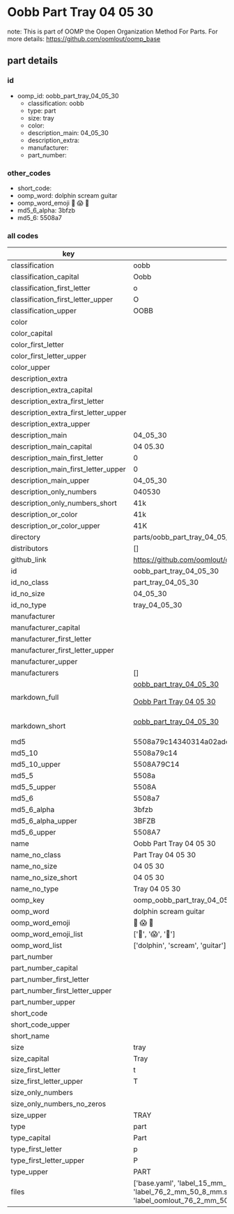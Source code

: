 # Oobb Part Tray 04 05 30  

note: This is part of OOMP the Oopen Organization Method For Parts. For more details: https://github.com/oomlout/oomp_base

##  part details





### id
* oomp_id: oobb_part_tray_04_05_30
  * classification: oobb
  * type: part
  * size: tray
  * color: 
  * description_main: 04_05_30
  * description_extra: 
  * manufacturer: 
  * part_number: 

### other_codes
* short_code: 
* oomp_word: dolphin scream guitar
* oomp_word_emoji :dolphin: :scream: :guitar:
* md5_6_alpha: 3bfzb
* md5_6: 5508a7

### all codes 
| key | value |  
| --- | --- |  
| classification | oobb |  
| classification_capital | Oobb |  
| classification_first_letter | o |  
| classification_first_letter_upper | O |  
| classification_upper | OOBB |  
| color |  |  
| color_capital |  |  
| color_first_letter |  |  
| color_first_letter_upper |  |  
| color_upper |  |  
| description_extra |  |  
| description_extra_capital |  |  
| description_extra_first_letter |  |  
| description_extra_first_letter_upper |  |  
| description_extra_upper |  |  
| description_main | 04_05_30 |  
| description_main_capital | 04 05.30 |  
| description_main_first_letter | 0 |  
| description_main_first_letter_upper | 0 |  
| description_main_upper | 04_05_30 |  
| description_only_numbers | 040530 |  
| description_only_numbers_short | 41k |  
| description_or_color | 41k |  
| description_or_color_upper | 41K |  
| directory | parts/oobb_part_tray_04_05_30 |  
| distributors | [] |  
| github_link | https://github.com/oomlout/oomlout_oomp_part_src/tree/main/parts/oobb_part_tray_04_05_30/working |  
| id | oobb_part_tray_04_05_30 |  
| id_no_class | part_tray_04_05_30 |  
| id_no_size | 04_05_30 |  
| id_no_type | tray_04_05_30 |  
| manufacturer |  |  
| manufacturer_capital |  |  
| manufacturer_first_letter |  |  
| manufacturer_first_letter_upper |  |  
| manufacturer_upper |  |  
| manufacturers | [] |  
| markdown_full | [oobb_part_tray_04_05_30](https://github.com/oomlout/oomlout_oomp_part_src/tree/main/parts/oobb_part_tray_04_05_30/working)<br>[](https://github.com/oomlout/oomlout_oomp_part_src/tree/main/parts/oobb_part_tray_04_05_30/working)<br>[Oobb Part Tray 04 05 30](https://github.com/oomlout/oomlout_oomp_part_src/tree/main/parts/oobb_part_tray_04_05_30/working)<br><br> |  
| markdown_short | [oobb_part_tray_04_05_30](https://github.com/oomlout/oomlout_oomp_part_src/tree/main/parts/oobb_part_tray_04_05_30/working)<br><br> |  
| md5 | 5508a79c14340314a02adca6497a3000 |  
| md5_10 | 5508a79c14 |  
| md5_10_upper | 5508A79C14 |  
| md5_5 | 5508a |  
| md5_5_upper | 5508A |  
| md5_6 | 5508a7 |  
| md5_6_alpha | 3bfzb |  
| md5_6_alpha_upper | 3BFZB |  
| md5_6_upper | 5508A7 |  
| name | Oobb Part Tray 04 05 30 |  
| name_no_class | Part Tray 04 05 30 |  
| name_no_size | 04 05 30 |  
| name_no_size_short | 04 05 30 |  
| name_no_type | Tray 04 05 30 |  
| oomp_key | oomp_oobb_part_tray_04_05_30 |  
| oomp_word | dolphin scream guitar |  
| oomp_word_emoji | :dolphin: :scream: :guitar: |  
| oomp_word_emoji_list | [':dolphin:', ':scream:', ':guitar:'] |  
| oomp_word_list | ['dolphin', 'scream', 'guitar'] |  
| part_number |  |  
| part_number_capital |  |  
| part_number_first_letter |  |  
| part_number_first_letter_upper |  |  
| part_number_upper |  |  
| short_code |  |  
| short_code_upper |  |  
| short_name |  |  
| size | tray |  
| size_capital | Tray |  
| size_first_letter | t |  
| size_first_letter_upper | T |  
| size_only_numbers |  |  
| size_only_numbers_no_zeros |  |  
| size_upper | TRAY |  
| type | part |  
| type_capital | Part |  
| type_first_letter | p |  
| type_first_letter_upper | P |  
| type_upper | PART |  
| files | ['base.yaml', 'label_15_mm_30_mm.pdf', 'label_15_mm_30_mm.svg', 'label_76_2_mm_50_8_mm.pdf', 'label_76_2_mm_50_8_mm.svg', 'label_oomlout_76_2_mm_50_8_mm.pdf', 'label_oomlout_76_2_mm_50_8_mm.svg', 'readme.md', 'working.json', 'working.yaml'] |  
